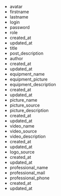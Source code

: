 - avatar
- firstname
- lastname
- login
- password
- role
- created_at
- updated_at
- title
- post_description
- author
- created_at
- updated_at
- equipment_name
- equipment_picture
- equipment_description
- created_at
- updated_at
- picture_name
- picture_source
- picture_description
- created_at
- updated_at
- video_name
- video_source
- video_description
- created_at
- updated_at
- logo_source
- created_at
- updated_at
- professional_name
- professional_mail
- professional_phone
- created_at
- updated_at